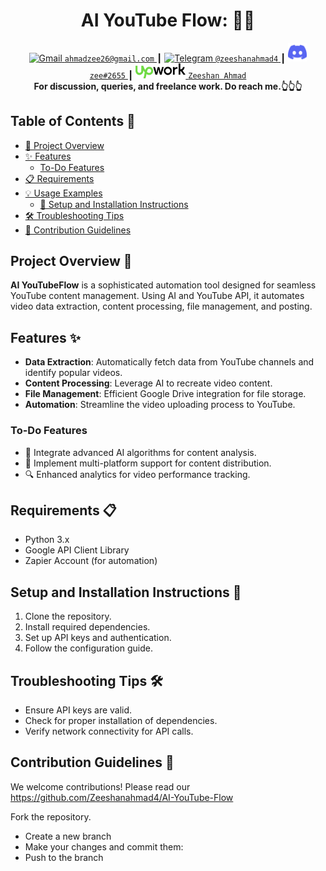 <h1 align="center">AI YouTube Flow: 🤖🎥</h1>

<div align="center">
  <a href="https://mail.google.com/mail/u/?authuser=ahmadzee26@gmail.com">
    <img alt="Gmail" width="30px" src="https://edent.github.io/SuperTinyIcons/images/svg/gmail.svg" />
    <code>ahmadzee26@gmail.com</code>
  </a>
  <span> ┃ </span>
  
  <a href="https://t.me/zeeshanahmad4">
    <img alt="Telegram" width="30px" src="https://edent.github.io/SuperTinyIcons/images/svg/telegram.svg" />
    <code>@zeeshanahmad4</code>
  </a>
  <span> ┃ </span>
  
  <a href="https://discord.com">
    <img alt="Discord" width="30px" src="https://github.com/Zeeshanahmad4/RealEstateMate-WhatsApp-Group-Management-Bot/blob/main/discord-icon-svgrepo-com.svg" />
    <code>zee#2655</code>
  </a>
  <span> ┃ </span>
  
  <a href="https://www.upwork.com/freelancers/zeeshanahmad291">
    <img alt="Upwork" width="80px" src="https://github.com/Zeeshanahmad4/Zeeshanahmad4/blob/main/upwork.svg" />
    <code>Zeeshan Ahmad</code>
  </a>
  
  <br />
  <strong>For discussion, queries, and freelance work. Do reach me.👆👆👆</strong>
</div>

## Table of Contents 📖

- [📙 Project Overview](#project-overview-)
- [✨ Features](#features-)
   - [ To-Do Features](#to-do-features-)
- [📋 Requirements](#requirements-)
- [💡 Usage Examples](#usage-examples-)
   - [🚀 Setup and Installation Instructions](#setup-and-installation-instructions-)
- [🛠️ Troubleshooting Tips](#troubleshooting-tips-)
- [🤝 Contribution Guidelines](#contribution-guidelines-)


## Project Overview 📙
**AI YouTubeFlow** is a sophisticated automation tool designed for seamless YouTube content management. Using AI and YouTube API, it automates video data extraction, content processing, file management, and posting.

## Features ✨
- **Data Extraction**: Automatically fetch data from YouTube channels and identify popular videos.
- **Content Processing**: Leverage AI to recreate video content.
- **File Management**: Efficient Google Drive integration for file storage.
- **Automation**: Streamline the video uploading process to YouTube.

### To-Do Features
- 🌟 Integrate advanced AI algorithms for content analysis.
- 🚀 Implement multi-platform support for content distribution.
- 🔍 Enhanced analytics for video performance tracking.

## Requirements 📋
- Python 3.x
- Google API Client Library
- Zapier Account (for automation)

## Setup and Installation Instructions 🚀
1. Clone the repository.
2. Install required dependencies.
3. Set up API keys and authentication.
4. Follow the configuration guide.


## Troubleshooting Tips 🛠️
- Ensure API keys are valid.
- Check for proper installation of dependencies.
- Verify network connectivity for API calls.

## Contribution Guidelines 🤝
We welcome contributions! Please read our https://github.com/Zeeshanahmad4/AI-YouTube-Flow

Fork the repository.

- Create a new branch
- Make your changes and commit them:
- Push to the branch
